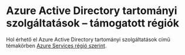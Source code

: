 <properties
    pageTitle="Azure Active Directory tartományi szolgáltatások: Támogatott régiók |} Microsoft Azure"
    description="Támogatott Azure régiók az Azure Active Directory tartományi szolgáltatások"
    services="active-directory-ds"
    documentationCenter=""
    authors="mahesh-unnikrishnan"
    manager="stevenpo"
    editor="curtand"/>

<tags
    ms.service="active-directory-ds"
    ms.workload="identity"
    ms.tgt_pltfrm="na"
    ms.devlang="na"
    ms.topic="article"
    ms.date="09/21/2016"
    ms.author="maheshu"/>

# <a name="azure-ad-domain-services---supported-regions"></a>Azure Active Directory tartományi szolgáltatások – támogatott régiók

Hol érhető el Azure Active Directory tartományi szolgáltatások című témakörben [Azure Services régió szerint](https://azure.microsoft.com/regions/#services/).
